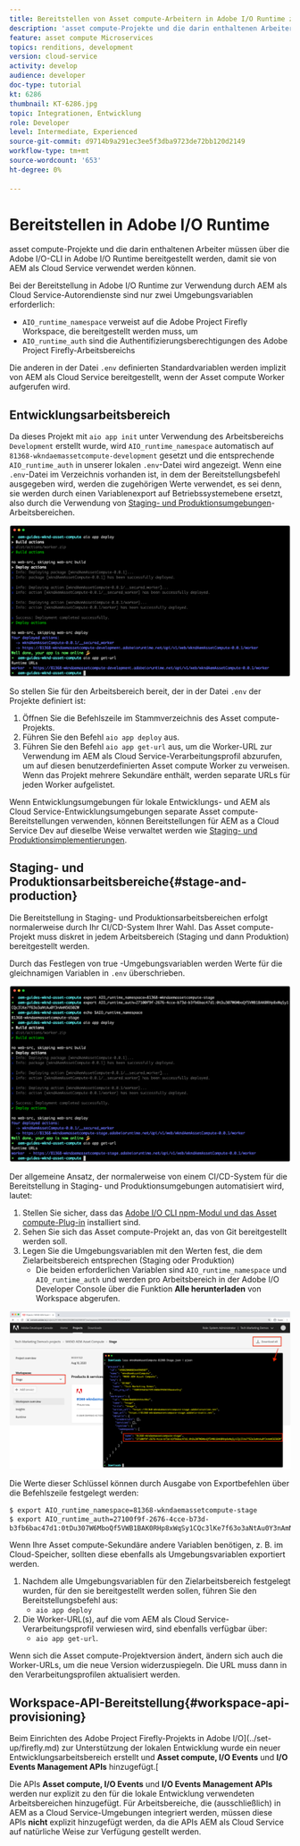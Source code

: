 ```yaml
---
title: Bereitstellen von Asset compute-Arbeitern in Adobe I/O Runtime zur Verwendung mit AEM as a Cloud Service
description: 'asset compute-Projekte und die darin enthaltenen Arbeiter müssen in Adobe I/O Runtime bereitgestellt werden, damit sie von AEM als Cloud Service verwendet werden können. '
feature: asset compute Microservices
topics: renditions, development
version: cloud-service
activity: develop
audience: developer
doc-type: tutorial
kt: 6286
thumbnail: KT-6286.jpg
topic: Integrationen, Entwicklung
role: Developer
level: Intermediate, Experienced
source-git-commit: d9714b9a291ec3ee5f3dba9723de72bb120d2149
workflow-type: tm+mt
source-wordcount: '653'
ht-degree: 0%

---
```



# Bereitstellen in Adobe I/O Runtime

asset compute-Projekte und die darin enthaltenen Arbeiter müssen über die Adobe I/O-CLI in Adobe I/O Runtime bereitgestellt werden, damit sie von AEM als Cloud Service verwendet werden können.

Bei der Bereitstellung in Adobe I/O Runtime zur Verwendung durch AEM als Cloud Service-Autorendienste sind nur zwei Umgebungsvariablen erforderlich:

+ `AIO_runtime_namespace` verweist auf die Adobe Project Firefly Workspace, die bereitgestellt werden muss, um
+ `AIO_runtime_auth` sind die Authentifizierungsberechtigungen des Adobe Project Firefly-Arbeitsbereichs

Die anderen in der Datei `.env` definierten Standardvariablen werden implizit von AEM als Cloud Service bereitgestellt, wenn der Asset compute Worker aufgerufen wird.

## Entwicklungsarbeitsbereich

Da dieses Projekt mit `aio app init` unter Verwendung des Arbeitsbereichs `Development` erstellt wurde, wird `AIO_runtime_namespace` automatisch auf `81368-wkndaemassetcompute-development` gesetzt und die entsprechende `AIO_runtime_auth` in unserer lokalen `.env`-Datei wird angezeigt.  Wenn eine `.env`-Datei im Verzeichnis vorhanden ist, in dem der Bereitstellungsbefehl ausgegeben wird, werden die zugehörigen Werte verwendet, es sei denn, sie werden durch einen Variablenexport auf Betriebssystemebene ersetzt, also durch die Verwendung von [Staging- und Produktionsumgebungen](#stage-and-production)-Arbeitsbereichen.

![aio app deploy using .env variables](./assets/runtime/development__aio.png)

So stellen Sie für den Arbeitsbereich bereit, der in der Datei `.env` der Projekte definiert ist:

1. Öffnen Sie die Befehlszeile im Stammverzeichnis des Asset compute-Projekts.
1. Führen Sie den Befehl `aio app deploy` aus.
1. Führen Sie den Befehl `aio app get-url` aus, um die Worker-URL zur Verwendung im AEM als Cloud Service-Verarbeitungsprofil abzurufen, um auf diesen benutzerdefinierten Asset compute Worker zu verweisen. Wenn das Projekt mehrere Sekundäre enthält, werden separate URLs für jeden Worker aufgelistet.

Wenn Entwicklungsumgebungen für lokale Entwicklungs- und AEM als Cloud Service-Entwicklungsumgebungen separate Asset compute-Bereitstellungen verwenden, können Bereitstellungen für AEM as a Cloud Service Dev auf dieselbe Weise verwaltet werden wie [Staging- und Produktionsimplementierungen](#stage-and-production).

## Staging- und Produktionsarbeitsbereiche{#stage-and-production}

Die Bereitstellung in Staging- und Produktionsarbeitsbereichen erfolgt normalerweise durch Ihr CI/CD-System Ihrer Wahl. Das Asset compute-Projekt muss diskret in jedem Arbeitsbereich (Staging und dann Produktion) bereitgestellt werden.

Durch das Festlegen von true -Umgebungsvariablen werden Werte für die gleichnamigen Variablen in `.env` überschrieben.

![aio app deploy using export variables](./assets/runtime/stage__export-and-aio.png)

Der allgemeine Ansatz, der normalerweise von einem CI/CD-System für die Bereitstellung in Staging- und Produktionsumgebungen automatisiert wird, lautet:

1. Stellen Sie sicher, dass das [Adobe I/O CLI npm-Modul und das Asset compute-Plug-in](../set-up/development-environment.md#aio) installiert sind.
1. Sehen Sie sich das Asset compute-Projekt an, das von Git bereitgestellt werden soll.
1. Legen Sie die Umgebungsvariablen mit den Werten fest, die dem Zielarbeitsbereich entsprechen (Staging oder Produktion)
   + Die beiden erforderlichen Variablen sind `AIO_runtime_namespace` und `AIO_runtime_auth` und werden pro Arbeitsbereich in der Adobe I/O Developer Console über die Funktion __Alle herunterladen__ von Workspace abgerufen.

![Adobe Developer Console - AIO Runtime-Namespace und Auth](./assets/runtime/stage-auth-namespace.png)

Die Werte dieser Schlüssel können durch Ausgabe von Exportbefehlen über die Befehlszeile festgelegt werden:

```
$ export AIO_runtime_namespace=81368-wkndaemassetcompute-stage
$ export AIO_runtime_auth=27100f9f-2676-4cce-b73d-b3fb6bac47d1:0tDu307W6MboQf5VWB1BAK0RHp8xWqSy1CQc3lKe7f63o3aNtAu0Y3nAmN56502W
```

Wenn Ihre Asset compute-Sekundäre andere Variablen benötigen, z. B. im Cloud-Speicher, sollten diese ebenfalls als Umgebungsvariablen exportiert werden.

1. Nachdem alle Umgebungsvariablen für den Zielarbeitsbereich festgelegt wurden, für den sie bereitgestellt werden sollen, führen Sie den Bereitstellungsbefehl aus:
   + `aio app deploy`
1. Die Worker-URL(s), auf die vom AEM als Cloud Service-Verarbeitungsprofil verwiesen wird, sind ebenfalls verfügbar über:
   + `aio app get-url`.

Wenn sich die Asset compute-Projektversion ändert, ändern sich auch die Worker-URLs, um die neue Version widerzuspiegeln. Die URL muss dann in den Verarbeitungsprofilen aktualisiert werden.

## Workspace-API-Bereitstellung{#workspace-api-provisioning}

Beim Einrichten des Adobe Project Firefly-Projekts in Adobe I/O](../set-up/firefly.md) zur Unterstützung der lokalen Entwicklung wurde ein neuer Entwicklungsarbeitsbereich erstellt und __Asset compute, I/O Events__ und __I/O Events Management APIs__ hinzugefügt.[

Die APIs __Asset compute, I/O Events__ und __I/O Events Management APIs__ werden nur explizit zu den für die lokale Entwicklung verwendeten Arbeitsbereichen hinzugefügt. Für Arbeitsbereiche, die (ausschließlich) in AEM as a Cloud Service-Umgebungen integriert werden, müssen diese APIs __nicht__ explizit hinzugefügt werden, da die APIs AEM als Cloud Service auf natürliche Weise zur Verfügung gestellt werden.
